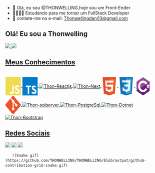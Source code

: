 - 👋 Olá, eu sou @THONWELLING,hoje sou um Front-Ender
- 👨‍🎓👨‍🎓  Estudando para  me tornar um FullStack Developer
- 📡 contate-me no e-mail: Thonwellingdani13@gmail.com
## Olá! Eu sou a Thonwelling
 <div style="
  display: inline_block">
  <a href="https://github.com/THONWELLING"> 
  <img height = "150em" src = "https://github-readme-stats.vercel.app/api?username=THONWELLING&show_icons=true&theme=radical&include_all_commits=true&count_private=true" />  
  <img height="220em" src="https://github-readme-stats.vercel.app/api/top-langs/?username=THONWELLING&layout=compact&langs_count=7&theme=radical" />
</div>
  
## Meus Conhecimentos
<div style="display: inline_block"><br>
  <img align="center" alt="Thon-Js" height="60" width="50" src="https://raw.githubusercontent.com/devicons/devicon/master/icons/javascript/javascript-plain.svg">
  <img align="center" alt="Thon-Ts" height="60" width="50" src="https://raw.githubusercontent.com/devicons/devicon/master/icons/typescript/typescript-plain.svg">
  <img align="center" alt="Thon-Reactjs" height="60" width="50" src="https://cdn.jsdelivr.net/gh/devicons/devicon/icons/react/react-original-wordmark.svg">
  <img align="center" alt="Thon-Next" height="60" width="50" src="https://cdn.jsdelivr.net/gh/devicons/devicon/icons/nextjs/nextjs-original-wordmark.svg">
  <img align="center" alt="Thon-HTML" height="60" width="50" src="https://raw.githubusercontent.com/devicons/devicon/master/icons/html5/html5-original.svg">
  <img align="center" alt="Thon-CSS" height="60" width="50" src="https://raw.githubusercontent.com/devicons/devicon/master/icons/css3/css3-original.svg">
  <img align="center" alt="Thon-Csharp" height="60" width="50" src="https://raw.githubusercontent.com/devicons/devicon/master/icons/csharp/csharp-original.svg">
  <img align="center" alt="Thon-git" height="60" width="50" src="https://raw.githubusercontent.com/devicons/devicon/master/icons/git/git-original.svg">
  <img align="center" alt="Thon-sqlserver" height="80" width="50" src="https://cdn.jsdelivr.net/gh/devicons/devicon/icons/microsoftsqlserver/microsoftsqlserver-plain-wordmark.svg">
  <img align="center" alt="Thon-PostgreSql" height="60" width="50" src="https://cdn.jsdelivr.net/gh/devicons/devicon/icons/postgresql/postgresql-original-wordmark.svg"> 
   <img align="center" alt="Thon-Dotnet" height="60" width="50" src="https://cdn.jsdelivr.net/gh/devicons/devicon/icons/dot-net/dot-net-original-wordmark.svg"> 
  <img align="center" alt="Thon-Bootstrap" height="60" width="50" src="https://cdn.jsdelivr.net/gh/devicons/devicon/icons/bootstrap/bootstrap-plain-wordmark.svg"> 
  <link rel="stylesheet" href="https://cdn.jsdelivr.net/gh/devicons/devicon@v2.12.0/devicon.min.css"><i class="devicon-git-plain-wordmark colored"></i>
</div>
  
  ## Redes Sociais

   <div> 
     <a href="https://instagram.com/thonwellingd" target="_blank"><img src="https://img.shields.io/badge/-Instagram-%23E4405F?style=for-the-badge&logo=instagram&logoColor=white" target="_blank"></a>
     <a href = "mailto:thonwellingdani13@gmail.com"><img src="https://img.shields.io/badge/-Gmail-%23333?style=for-the-badge&logo=gmail&logoColor=white" target="_blank"></a>
     <a href="https://www.linkedin.com/in/wellington-sousa-6494a6179" target="_blank"><img src="https://img.shields.io/badge/-LinkedIn-%230077B5?style=for-the-badge&logo=linkedin&logoColor=white" target="_blank"></a>
       
       ![Snake gif](https://github.com/THONWELLING/THONWELLING/blob/output/github-contribution-grid-snake.gif)
   </div>
    
